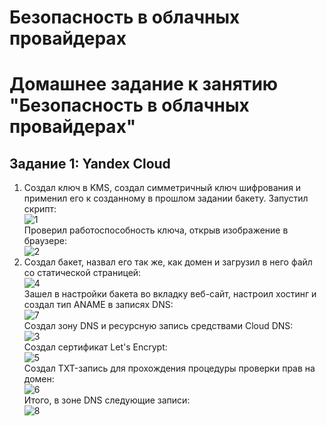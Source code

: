 # Безопасность в облачных провайдерах
# Домашнее задание к занятию "Безопасность в облачных провайдерах"

## Задание 1: Yandex Cloud
  1. Создал ключ в KMS, создал симметричный ключ шифрования и применил его к созданному в прошлом задании бакету. Запустил скрипт:  
     ![1](https://github.com/user-attachments/assets/f29d68be-5d61-42c6-b620-0a645d2d6553)  
     Проверил работоспособность ключа, открыв изображение в браузере:  
     ![2](https://github.com/user-attachments/assets/0569e892-e80f-42f5-a7ff-1a1e606e49af)  
  2. Создал бакет, назвал его так же, как домен и загрузил в него файл со статической страницей:  
     ![4](https://github.com/user-attachments/assets/98ac721a-99a3-4f3f-8b98-d541ee6b5366)  
     Зашел в настройки бакета во вкладку веб-сайт, настроил хостинг и создал тип ANAME в записях DNS:  
     ![7](https://github.com/user-attachments/assets/b7bb9c57-d217-4814-a011-813b41087f6d)  
     Cоздал зону DNS и ресурсную запись средствами Cloud DNS:  
     ![3](https://github.com/user-attachments/assets/46e7f526-0052-4619-84ba-60fe9492b685)  
     Создал сертификат Let's Encrypt:  
     ![5](https://github.com/user-attachments/assets/326d8868-c540-4dda-96b7-ba3f850ff5b8)  
     Создал TXT-запись для прохождения процедуры проверки прав на домен:  
     ![6](https://github.com/user-attachments/assets/e9877910-fde0-499b-a508-9235570128a4)   
     Итого, в зоне DNS следующие записи:  
     ![8](https://github.com/user-attachments/assets/3bfd5532-af28-4390-bd21-775cb0b8ef5d)  
